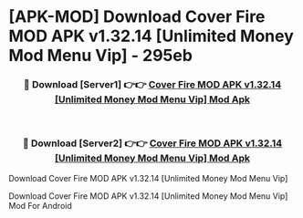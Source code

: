 # [APK-MOD] Download Cover Fire MOD APK v1.32.14 [Unlimited Money Mod Menu Vip] - 295eb


<div align="center">
<h3>🔴 Download [Server1] 👉👉 <a href="https://apk-comot.site?title=Cover_Fire_MOD_APK_v1.32.14_[Unlimited_Money_Mod_Menu_Vip]">Cover Fire MOD APK v1.32.14 [Unlimited Money Mod Menu Vip] Mod Apk</a></h3><br>
<h3>🔴 Download [Server2] 👉👉 <a href="https://apk-comot.site?title=Cover_Fire_MOD_APK_v1.32.14_[Unlimited_Money_Mod_Menu_Vip]">Cover Fire MOD APK v1.32.14 [Unlimited Money Mod Menu Vip] Mod Apk</a></h3>
</div>



Download Cover Fire MOD APK v1.32.14 [Unlimited Money Mod Menu Vip] 

Download Cover Fire MOD APK v1.32.14 [Unlimited Money Mod Menu Vip] Mod For Android